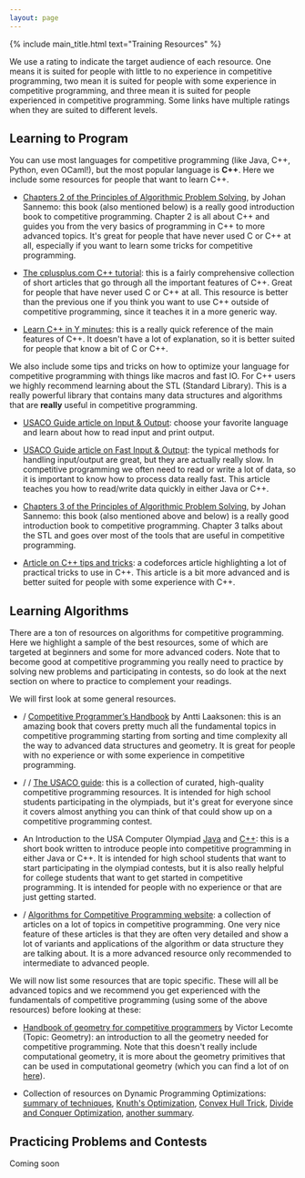 ```yaml
---
layout: page
---
```


{% include main_title.html text="Training Resources" %}

We use a <i class="bi bi-cup-hot"></i> rating to indicate the target
audience of each resource. One <i class="bi bi-cup-hot"></i> means it
is suited for people with little to no experience in competitive
programming, two <i class="bi bi-cup-hot"></i><i class="bi
bi-cup-hot"></i> mean it is suited for people with some experience in
competitive programming, and three <i class="bi bi-cup-hot"></i><i
class="bi bi-cup-hot"></i><i class="bi bi-cup-hot"></i> mean it is
suited for people experienced in competitive programming. Some links
have multiple ratings when they are suited to different levels.

## Learning to Program

You can use most languages for competitive programming (like Java,
C++, Python, even OCaml!), but the most popular language is
**C++**. Here we include some resources for people that want to learn
C++.

* <i class="bi bi-cup-hot"></i> [Chapters 2 of the Principles of
   Algorithmic Problem
   Solving](https://www.csc.kth.se/%7Ejsannemo/slask/main.pdf), by
   Johan Sannemo: this book (also mentioned below) is a really good
   introduction book to competitive programming. Chapter 2 is all
   about C++ and guides you from the very basics of programming in C++
   to more advanced topics. It's great for people that have never used
   C or C++ at all, especially if you want to learn some tricks for
   competitive programming.

* <i class="bi bi-cup-hot"></i> [The cplusplus.com C++
   tutorial](https://cplusplus.com/doc/tutorial/): this is a fairly
   comprehensive collection of short articles that go through all the
   important features of C++. Great for people that have never used C
   or C++ at all. This resource is better than the previous one if you
   think you want to use C++ outside of competitive programming, since
   it teaches it in a more generic way.

* <i class="bi bi-cup-hot"></i> [Learn C++ in Y
   minutes](https://learnxinyminutes.com/docs/c++/): this is a really
   quick reference of the main features of C++. It doesn't have a lot
   of explanation, so it is better suited for people that know a bit
   of C or C++.

We also include some tips and tricks on how to optimize your language
for competitive programming with things like macros and fast IO. For
C++ users we highly recommend learning about the STL (Standard
Library). This is a really powerful library that contains many data
structures and algorithms that are **really** useful in competitive
programming.

* <i class="bi bi-cup-hot"></i> [USACO Guide article on Input &
  Output](https://usaco.guide/general/input-output): choose your
  favorite language and learn about how to read input and print
  output.

* <i class="bi bi-cup-hot"></i> [USACO Guide article on Fast Input &
  Output](https://usaco.guide/general/fast-io): the typical methods
  for handling input/output are great, but they are actually really
  slow. In competitive programming we often need to read or write a
  lot of data, so it is important to know how to process data really
  fast. This article teaches you how to read/write data quickly in
  either Java or C++.

* <i class="bi bi-cup-hot"></i><i class="bi bi-cup-hot"></i> [Chapters
   3 of the Principles of Algorithmic Problem
   Solving](https://www.csc.kth.se/%7Ejsannemo/slask/main.pdf), by
   Johan Sannemo: this book (also mentioned above and below) is a
   really good introduction book to competitive programming. Chapter 3
   talks about the STL and goes over most of the tools that are useful
   in competitive programming.

* <i class="bi bi-cup-hot"></i><i class="bi bi-cup-hot"></i> [Article on C++ tips and
  tricks](https://codeforces.com/blog/entry/74684): a codeforces
  article highlighting a lot of practical tricks to use in C++. This
  article is a bit more advanced and is better suited for people with
  some experience with C++.

## Learning Algorithms

There are a ton of resources on algorithms for competitive
programming. Here we highlight a sample of the best resources, some of
which are targeted at beginners and some for more advanced
coders. Note that to become good at competitive programming you really
need to practice by solving new problems and participating in
contests, so do look at the next section on where to practice to
complement your readings.

We will first look at some general resources.

* <i class="bi bi-cup-hot"></i>/<i class="bi bi-cup-hot"></i><i
  class="bi bi-cup-hot"></i> [Competitive Programmer’s
  Handbook](https://cses.fi/book/book.pdf) by Antti Laaksonen: this is
  an amazing book that covers pretty much all the fundamental topics
  in competitive programming starting from sorting and time complexity
  all the way to advanced data structures and geometry. It is great
  for people with no experience or with some experience in competitive
  programming.

* <i class="bi bi-cup-hot"></i> / <i class="bi bi-cup-hot"></i><i
  class="bi bi-cup-hot"></i> / <i class="bi bi-cup-hot"></i><i class="bi
  bi-cup-hot"></i><i class="bi bi-cup-hot"></i> [The USACO
  guide](https://usaco.guide/): this is a collection of curated,
  high-quality competitive programming resources. It is intended for
  high school students participating in the olympiads, but it's great
  for everyone since it covers almost anything you can think of that
  could show up on a competitive programming contest.

* <i class="bi bi-cup-hot"></i> An Introduction to the USA Computer
  Olympiad [Java](https://darrenyao.com/usacobook/java.pdf) and
  [C++](https://darrenyao.com/usacobook/cpp.pdf): this is a short book
  written to introduce people into competitive programming in either
  Java or C++. It is intended for high school students that want to
  start participating in the olympiad contests, but it is also really
  helpful for college students that want to get started in competitive
  programming. It is intended for people with no experience or that
  are just getting started.

* <i class="bi bi-cup-hot"></i><i class="bi bi-cup-hot"></i> / <i
  class="bi bi-cup-hot"></i><i class="bi bi-cup-hot"></i><i class="bi
  bi-cup-hot"></i> [Algorithms for Competitive Programming
  website](https://cp-algorithms.com/): a collection of articles on a
  lot of topics in competitive programming. One very nice feature of
  these articles is that they are often very detailed and show a lot
  of variants and applications of the algorithm or data structure they
  are talking about. It is a more advanced resource only recommended
  to intermediate to advanced people.

We will now list some resources that are topic specific. These will
all be advanced topics and we recommend you get experienced with the
fundamentals of competitive programming (using some of the above
resources) before looking at these:

* <i class="bi bi-cup-hot"></i><i class="bi bi-cup-hot"></i><i
  class="bi bi-cup-hot"></i> [Handbook of geometry for competitive
  programmers](https://victorlecomte.com/cp-geo.pdf) by Victor Lecomte
  (Topic: Geometry): an introduction to all the geometry needed for
  competitive programming. Note that this doesn't really include
  computational geometry, it is more about the geometry primitives
  that can be used in computational geometry (which you can find a lot
  of on
  [here](https://cp-algorithms.com/geometry/basic-geometry.html)).

* <i class="bi bi-cup-hot"></i><i class="bi bi-cup-hot"></i><i
  class="bi bi-cup-hot"></i><i class="bi bi-cup-hot"></i> Collection
  of resources on Dynamic Programming Optimizations: [summary of
  techniques](https://maratona.ic.unicamp.br/MaratonaVerao2017/documents/dp.pdf),
  [Knuth's
  Optimization](https://jeffreyxiao.me/blog/knuths-optimization),
  [Convex Hull Trick](https://jeffreyxiao.me/blog/convex-hull-trick),
  [Divide and Conquer
  Optimization](https://jeffreyxiao.me/blog/divide-and-conquer-optimization),
  [another summary](https://codeforces.com/blog/entry/8219).

## Practicing Problems and Contests

Coming soon